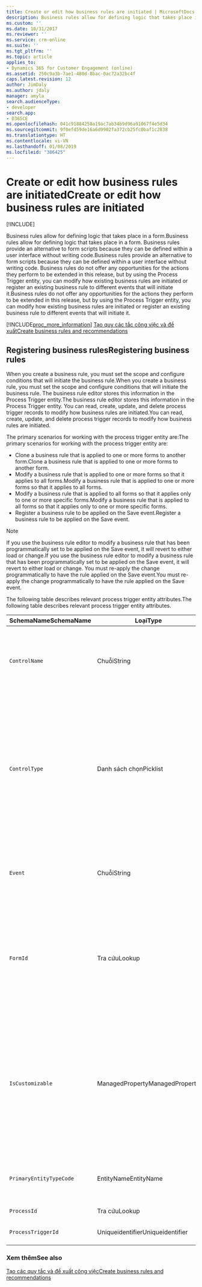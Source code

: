 ```yaml
---
title: Create or edit how business rules are initiated | MicrosoftDocs
description: Business rules allow for defining logic that takes place in a form. Business rules provide an alternative to form scripts because they can be defined within a user interface without writing code.
ms.custom: ''
ms.date: 10/31/2017
ms.reviewer: ''
ms.service: crm-online
ms.suite: ''
ms.tgt_pltfrm: ''
ms.topic: article
applies_to:
- Dynamics 365 for Customer Engagement (online)
ms.assetid: 250c9a3b-7ae1-480d-8bac-0ac72a32bc4f
caps.latest.revision: 12
author: JimDaly
ms.author: jdaly
manager: amyla
search.audienceType:
- developer
search.app:
- D365CE
ms.openlocfilehash: 041c91884258a19ac7ab34b9d96a91067f4e5d34
ms.sourcegitcommit: 9f0efd59de16a6d9902fa372cb25fc0baf1c2838
ms.translationtype: HT
ms.contentlocale: vi-VN
ms.lasthandoff: 01/08/2019
ms.locfileid: "386425"
---
```

# <a name="create-or-edit-how-business-rules-are-initiated"></a><span data-ttu-id="555a0-104">Create or edit how business rules are initiated</span><span class="sxs-lookup"><span data-stu-id="555a0-104">Create or edit how business rules are initiated</span></span>

[!INCLUDE[](../../includes/cc_applies_to_update_9_0_0.md)]

<span data-ttu-id="555a0-105">Business rules allow for defining logic that takes place in a form.</span><span class="sxs-lookup"><span data-stu-id="555a0-105">Business rules allow for defining logic that takes place in a form.</span></span> <span data-ttu-id="555a0-106">Business rules provide an alternative to form scripts because they can be defined within a user interface without writing code.</span><span class="sxs-lookup"><span data-stu-id="555a0-106">Business rules provide an alternative to form scripts because they can be defined within a user interface without writing code.</span></span> <span data-ttu-id="555a0-107">Business rules do not offer any opportunities for the actions they perform to be extended in this release, but by using the Process Trigger entity, you can modify how existing business rules are initiated or register an existing business rule to different events that will initiate it.</span><span class="sxs-lookup"><span data-stu-id="555a0-107">Business rules do not offer any opportunities for the actions they perform to be extended in this release, but by using the Process Trigger entity, you can modify how existing business rules are initiated or register an existing business rule to different events that will initiate it.</span></span>

 [!INCLUDE[proc_more_information](../../includes/proc-more-information.md)] <span data-ttu-id="555a0-108">[Tạo quy các tắc công việc và đề xuất](../../customize/create-business-rules-recommendations-apply-logic-form.md)</span><span class="sxs-lookup"><span data-stu-id="555a0-108">[Create business rules and recommendations](../../customize/create-business-rules-recommendations-apply-logic-form.md)</span></span>

## <a name="registering-business-rules"></a><span data-ttu-id="555a0-109">Registering business rules</span><span class="sxs-lookup"><span data-stu-id="555a0-109">Registering business rules</span></span>

 <span data-ttu-id="555a0-110">When you create a business rule, you must set the scope and configure conditions that will initiate the business rule.</span><span class="sxs-lookup"><span data-stu-id="555a0-110">When you create a business rule, you must set the scope and configure conditions that will initiate the business rule.</span></span> <span data-ttu-id="555a0-111">The business rule editor stores this information in the Process Trigger entity.</span><span class="sxs-lookup"><span data-stu-id="555a0-111">The business rule editor stores this information in the Process Trigger entity.</span></span> <span data-ttu-id="555a0-112">You can read, create, update, and delete process trigger records to modify how business rules are initiated.</span><span class="sxs-lookup"><span data-stu-id="555a0-112">You can read, create, update, and delete process trigger records to modify how business rules are initiated.</span></span>

 <span data-ttu-id="555a0-113">The primary scenarios for working with the process trigger entity are:</span><span class="sxs-lookup"><span data-stu-id="555a0-113">The primary scenarios for working with the process trigger entity are:</span></span>
- <span data-ttu-id="555a0-114">Clone a business rule that is applied to one or more forms to another form.</span><span class="sxs-lookup"><span data-stu-id="555a0-114">Clone a business rule that is applied to one or more forms to another form.</span></span>
- <span data-ttu-id="555a0-115">Modify a business rule that is applied to one or more forms so that it applies to all forms.</span><span class="sxs-lookup"><span data-stu-id="555a0-115">Modify a business rule that is applied to one or more forms so that it applies to all forms.</span></span>
- <span data-ttu-id="555a0-116">Modify a business rule that is applied to all forms so that it applies only to one or more specific forms.</span><span class="sxs-lookup"><span data-stu-id="555a0-116">Modify a business rule that is applied to all forms so that it applies only to one or more specific forms.</span></span>
- <span data-ttu-id="555a0-117">Register a business rule to be applied on the Save event.</span><span class="sxs-lookup"><span data-stu-id="555a0-117">Register a business rule to be applied on the Save event.</span></span>

> [!NOTE]
> <span data-ttu-id="555a0-118">If you use the business rule editor to modify a business rule that has been programmatically set to be applied on the Save event, it will revert to either load or change.</span><span class="sxs-lookup"><span data-stu-id="555a0-118">If you use the business rule editor to modify a business rule that has been programmatically set to be applied on the Save event, it will revert to either load or change.</span></span> <span data-ttu-id="555a0-119">You must re-apply the change programmatically to have the rule applied on the Save event.</span><span class="sxs-lookup"><span data-stu-id="555a0-119">You must re-apply the change programmatically to have the rule applied on the Save event.</span></span>

 <span data-ttu-id="555a0-120">The following table describes relevant process trigger entity attributes.</span><span class="sxs-lookup"><span data-stu-id="555a0-120">The following table describes relevant process trigger entity attributes.</span></span>

|<span data-ttu-id="555a0-121">SchemaName</span><span class="sxs-lookup"><span data-stu-id="555a0-121">SchemaName</span></span>|<span data-ttu-id="555a0-122">Loại</span><span class="sxs-lookup"><span data-stu-id="555a0-122">Type</span></span>|<span data-ttu-id="555a0-123">Mô tả</span><span class="sxs-lookup"><span data-stu-id="555a0-123">Description</span></span>|
|----------------|----------|-----------------|
|`ControlName`|<span data-ttu-id="555a0-124">Chuỗi</span><span class="sxs-lookup"><span data-stu-id="555a0-124">String</span></span>|<span data-ttu-id="555a0-125">Name of the attribute that a change event is registered for.</span><span class="sxs-lookup"><span data-stu-id="555a0-125">Name of the attribute that a change event is registered for.</span></span> <span data-ttu-id="555a0-126">For other events this value is null.</span><span class="sxs-lookup"><span data-stu-id="555a0-126">For other events this value is null.</span></span>|
|`ControlType`|<span data-ttu-id="555a0-127">Danh sách chọn</span><span class="sxs-lookup"><span data-stu-id="555a0-127">Picklist</span></span>|<span data-ttu-id="555a0-128">Type of the control to which this trigger is bound.</span><span class="sxs-lookup"><span data-stu-id="555a0-128">Type of the control to which this trigger is bound.</span></span><br /> <span data-ttu-id="555a0-129">The only valid value for this release is 1.</span><span class="sxs-lookup"><span data-stu-id="555a0-129">The only valid value for this release is 1.</span></span> <span data-ttu-id="555a0-130">This indicates that the control is an attribute.</span><span class="sxs-lookup"><span data-stu-id="555a0-130">This indicates that the control is an attribute.</span></span> <span data-ttu-id="555a0-131">This value only applies when the `ControlName` is not null.</span><span class="sxs-lookup"><span data-stu-id="555a0-131">This value only applies when the `ControlName` is not null.</span></span>|
|`Event`|<span data-ttu-id="555a0-132">Chuỗi</span><span class="sxs-lookup"><span data-stu-id="555a0-132">String</span></span>|<span data-ttu-id="555a0-133">There are three valid values to indicate the event:</span><span class="sxs-lookup"><span data-stu-id="555a0-133">There are three valid values to indicate the event:</span></span><br /> -   `load`<br />-   `change`<br />-   `save`|
|`FormId`|<span data-ttu-id="555a0-134">Tra cứu</span><span class="sxs-lookup"><span data-stu-id="555a0-134">Lookup</span></span>|<span data-ttu-id="555a0-135">ID of the form associated with the business rule.</span><span class="sxs-lookup"><span data-stu-id="555a0-135">ID of the form associated with the business rule.</span></span><br /> <span data-ttu-id="555a0-136">This value is null when the rule applies to all forms for the entity that supports business rules.</span><span class="sxs-lookup"><span data-stu-id="555a0-136">This value is null when the rule applies to all forms for the entity that supports business rules.</span></span>|
|`IsCustomizable`|<span data-ttu-id="555a0-137">ManagedProperty</span><span class="sxs-lookup"><span data-stu-id="555a0-137">ManagedProperty</span></span>|<span data-ttu-id="555a0-138">Information that specifies whether this component can be customized.</span><span class="sxs-lookup"><span data-stu-id="555a0-138">Information that specifies whether this component can be customized.</span></span><br /> <span data-ttu-id="555a0-139">You cannot change process trigger records included in a managed solution when the `IsCustomizable.Value` is false.</span><span class="sxs-lookup"><span data-stu-id="555a0-139">You cannot change process trigger records included in a managed solution when the `IsCustomizable.Value` is false.</span></span>|
|`PrimaryEntityTypeCode`|<span data-ttu-id="555a0-140">EntityName</span><span class="sxs-lookup"><span data-stu-id="555a0-140">EntityName</span></span>|<span data-ttu-id="555a0-141">Logical name for the entity that the business rule is applied on.</span><span class="sxs-lookup"><span data-stu-id="555a0-141">Logical name for the entity that the business rule is applied on.</span></span>|
|`ProcessId`|<span data-ttu-id="555a0-142">Tra cứu</span><span class="sxs-lookup"><span data-stu-id="555a0-142">Lookup</span></span>|<span data-ttu-id="555a0-143">ID of the process.</span><span class="sxs-lookup"><span data-stu-id="555a0-143">ID of the process.</span></span>|
|`ProcessTriggerId`|<span data-ttu-id="555a0-144">Uniqueidentifier</span><span class="sxs-lookup"><span data-stu-id="555a0-144">Uniqueidentifier</span></span>|<span data-ttu-id="555a0-145">ID of the process trigger record.</span><span class="sxs-lookup"><span data-stu-id="555a0-145">ID of the process trigger record.</span></span>|

### <a name="see-also"></a><span data-ttu-id="555a0-146">Xem thêm</span><span class="sxs-lookup"><span data-stu-id="555a0-146">See also</span></span>

 [<span data-ttu-id="555a0-147">Tạo các quy tắc và đề xuất công việc</span><span class="sxs-lookup"><span data-stu-id="555a0-147">Create business rules and recommendations</span></span>](../../customize/create-business-rules-recommendations-apply-logic-form.md)
 <!--
 Add back after Web API reference regen
 [ProcessTrigger Entity]/entities/processtrigger.md)
 -->
